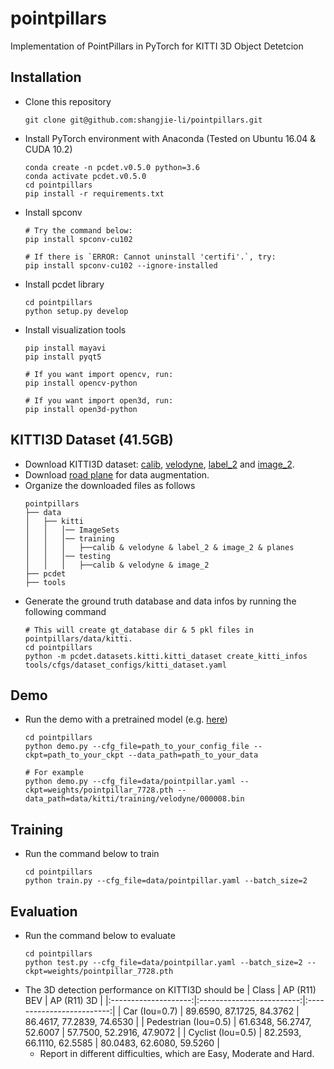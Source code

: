 # pointpillars

Implementation of PointPillars in PyTorch for KITTI 3D Object Detetcion

## Installation
 - Clone this repository
   ```
   git clone git@github.com:shangjie-li/pointpillars.git
   ```
 - Install PyTorch environment with Anaconda (Tested on Ubuntu 16.04 & CUDA 10.2)
   ```
   conda create -n pcdet.v0.5.0 python=3.6
   conda activate pcdet.v0.5.0
   cd pointpillars
   pip install -r requirements.txt
   ```
 - Install spconv
   ```
   # Try the command below:
   pip install spconv-cu102
   
   # If there is `ERROR: Cannot uninstall 'certifi'.`, try:
   pip install spconv-cu102 --ignore-installed
   ```
 - Install pcdet library
   ```
   cd pointpillars
   python setup.py develop
   ```
 - Install visualization tools
   ```
   pip install mayavi
   pip install pyqt5
   
   # If you want import opencv, run:
   pip install opencv-python
   
   # If you want import open3d, run:
   pip install open3d-python
   ```

## KITTI3D Dataset (41.5GB)
 - Download KITTI3D dataset: [calib](https://s3.eu-central-1.amazonaws.com/avg-kitti/data_object_calib.zip), [velodyne](https://s3.eu-central-1.amazonaws.com/avg-kitti/data_object_velodyne.zip), [label_2](https://s3.eu-central-1.amazonaws.com/avg-kitti/data_object_label_2.zip) and [image_2](https://s3.eu-central-1.amazonaws.com/avg-kitti/data_object_image_2.zip).
 - Download [road plane](https://drive.google.com/file/d/1d5mq0RXRnvHPVeKx6Q612z0YRO1t2wAp/view?usp=sharing) for data augmentation.
 - Organize the downloaded files as follows
   ```
   pointpillars
   ├── data
   │   ├── kitti
   │   │   │── ImageSets
   │   │   │── training
   │   │   │   ├──calib & velodyne & label_2 & image_2 & planes
   │   │   │── testing
   │   │   │   ├──calib & velodyne & image_2
   ├── pcdet
   ├── tools
   ```
 - Generate the ground truth database and data infos by running the following command
   ```
   # This will create gt_database dir & 5 pkl files in pointpillars/data/kitti.
   cd pointpillars
   python -m pcdet.datasets.kitti.kitti_dataset create_kitti_infos tools/cfgs/dataset_configs/kitti_dataset.yaml
   ```

## Demo
 - Run the demo with a pretrained model (e.g. [here](https://drive.google.com/file/d/1wMxWTpU1qUoY3DsCH31WJmvJxcjFXKlm/view?usp=sharing))
   ```
   cd pointpillars
   python demo.py --cfg_file=path_to_your_config_file --ckpt=path_to_your_ckpt --data_path=path_to_your_data
   
   # For example
   python demo.py --cfg_file=data/pointpillar.yaml --ckpt=weights/pointpillar_7728.pth --data_path=data/kitti/training/velodyne/000008.bin
   ```

## Training
 - Run the command below to train
   ```
   cd pointpillars
   python train.py --cfg_file=data/pointpillar.yaml --batch_size=2
   ```

## Evaluation
 - Run the command below to evaluate
   ```
   cd pointpillars
   python test.py --cfg_file=data/pointpillar.yaml --batch_size=2 --ckpt=weights/pointpillar_7728.pth
   ```
 - The 3D detection performance on KITTI3D should be
   | Class                | AP (R11) BEV              | AP (R11) 3D               |
   |:--------------------:|:-------------------------:|:-------------------------:|
   | Car (Iou=0.7)        | 89.6590, 87.1725, 84.3762 | 86.4617, 77.2839, 74.6530 |
   | Pedestrian (Iou=0.5) | 61.6348, 56.2747, 52.6007 | 57.7500, 52.2916, 47.9072 |
   | Cyclist (Iou=0.5)    | 82.2593, 66.1110, 62.5585 | 80.0483, 62.6080, 59.5260 |
    * Report in different difficulties, which are Easy, Moderate and Hard.
